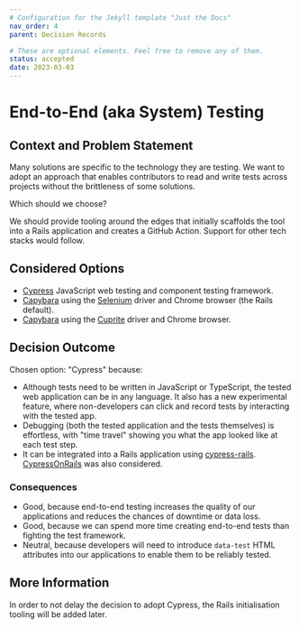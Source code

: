 ```yaml
---
# Configuration for the Jekyll template "Just the Docs"
nav_order: 4
parent: Decision Records

# These are optional elements. Feel free to remove any of them.
status: accepted
date: 2023-03-03
---
```

# End-to-End (aka System) Testing

## Context and Problem Statement

Many solutions are specific to the technology they are testing. We want to adopt an approach that enables contributors to read and write tests across projects without the brittleness of some solutions.

Which should we choose?

We should provide tooling around the edges that initially scaffolds the tool into a Rails application and creates a GitHub Action. Support for other tech stacks would follow.

## Considered Options

* [Cypress](https://www.cypress.io) JavaScript web testing and component testing framework.
* [Capybara](http://teamcapybara.github.io/capybara/) using the [Selenium](https://www.selenium.dev) driver and Chrome browser (the Rails default).
* [Capybara](http://teamcapybara.github.io/capybara/) using the [Cuprite](https://cuprite.rubycdp.com) driver and Chrome browser.

## Decision Outcome

Chosen option: "Cypress" because:
* Although tests need to be written in JavaScript or TypeScript, the tested web application can be in any language. It also has a new experimental feature, where non-developers can click and record tests by interacting with the tested app.
* Debugging (both the tested application and the tests themselves) is effortless, with "time travel" showing you what the app looked like at each test step.
* It can be integrated into a Rails application using [cypress-rails](https://github.com/testdouble/cypress-rails). [CypressOnRails](https://github.com/shakacode/cypress-on-rails) was also considered.

### Consequences

* Good, because end-to-end testing increases the quality of our applications and reduces the chances of downtime or data loss.
* Good, because we can spend more time creating end-to-end tests than fighting the test framework.
* Neutral, because developers will need to introduce `data-test` HTML attributes into our applications to enable them to be reliably tested.

## More Information

In order to not delay the decision to adopt Cypress, the Rails initialisation tooling will be added later.
